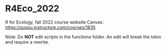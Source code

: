 # R4Eco_2022
R for Ecology, fall 2022 course website
Canvas: https://susqu.instructure.com/courses/1835




Note: Do <b>NOT</b> edit scripts in the functions folder. An edit will break the tokin and require a rewrite.
